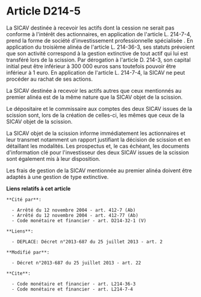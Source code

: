 # Article D214-5

La SICAV destinée à recevoir les actifs dont la cession ne serait pas conforme à l'intérêt des actionnaires, en application
de l'article L. 214-7-4, prend la forme de société d'investissement professionnelle spécialisée . En application du troisième
alinéa de l'article L. 214-36-3, ses statuts prévoient que son activité correspond à la gestion extinctive de tout actif qui
lui est transféré lors de la scission. Par dérogation à l'article D. 214-3, son capital initial peut être inférieur à 300 000
euros sans toutefois pouvoir être inférieur à 1 euro. En application de l'article L. 214-7-4, la SICAV ne peut procéder au
rachat de ses actions. 

La SICAV destinée à recevoir les actifs autres que ceux mentionnés au premier alinéa est de la même nature que la SICAV objet
de la scission. 

Le dépositaire et le commissaire aux comptes des deux SICAV issues de la scission sont, lors de la création de celles-ci, les
mêmes que ceux de la SICAV objet de la scission. 

La SICAV objet de la scission informe immédiatement les actionnaires et leur transmet notamment un rapport justifiant la
décision de scission et en détaillant les modalités. Les prospectus et, le cas échéant, les documents d'information clé pour
l'investisseur des deux SICAV issues de la scission sont également mis à leur disposition. 

Les frais de gestion de la SICAV mentionnée au premier alinéa doivent être adaptés à une gestion de type extinctive.

**Liens relatifs à cet article**

	**Cité par**:

	  - Arrêté du 12 novembre 2004 - art. 412-7 (Ab)
	  - Arrêté du 12 novembre 2004 - art. 412-77 (Ab)
	  - Code monétaire et financier - art. D214-32-1 (V)

	**Liens**:

	  - DEPLACE: Décret n°2013-687 du 25 juillet 2013 - art. 2

	**Modifié par**:

	  - Décret n°2013-687 du 25 juillet 2013 - art. 22

	**Cite**:

	  - Code monétaire et financier - art. L214-36-3
	  - Code monétaire et financier - art. L214-7-4
